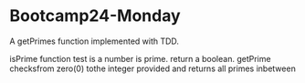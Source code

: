 # Bootcamp24-Monday
A getPrimes function implemented with TDD.

isPrime function test is a number is prime. return a boolean. 
getPrime checksfrom zero(0) tothe integer provided and returns all primes inbetween
